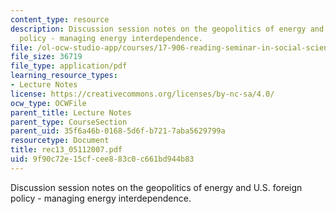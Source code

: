 ```yaml
---
content_type: resource
description: Discussion session notes on the geopolitics of energy and U.S. foreign
  policy - managing energy interdependence.
file: /ol-ocw-studio-app/courses/17-906-reading-seminar-in-social-science-the-geopolitics-and-geoeconomics-of-global-energy-spring-2007/9f90c72e15cfcee883c0c661bd944b83_rec13_05112007.pdf
file_size: 36719
file_type: application/pdf
learning_resource_types:
- Lecture Notes
license: https://creativecommons.org/licenses/by-nc-sa/4.0/
ocw_type: OCWFile
parent_title: Lecture Notes
parent_type: CourseSection
parent_uid: 35f6a46b-0168-5d6f-b721-7aba5629799a
resourcetype: Document
title: rec13_05112007.pdf
uid: 9f90c72e-15cf-cee8-83c0-c661bd944b83
---
```

Discussion session notes on the geopolitics of energy and U.S. foreign policy - managing energy interdependence.